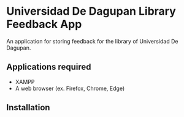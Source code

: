 # Universidad De Dagupan Library Feedback App

An application for storing feedback for the library of Universidad De Dagupan.

## Applications required
- XAMPP
- A web browser (ex. Firefox, Chrome, Edge)

## Installation